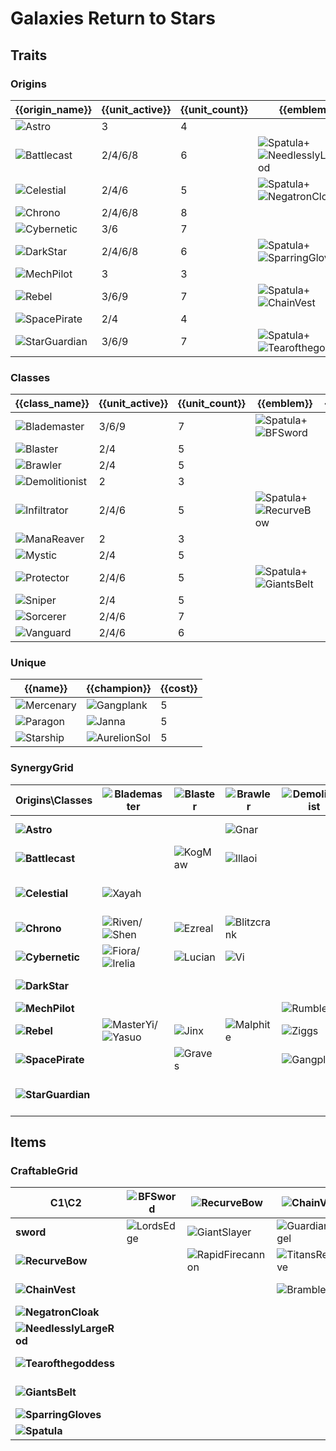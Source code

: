 # Galaxies Return to Stars

## Traits
### Origins
| {{origin_name}}                                             | {{unit_active}} | {{unit_count}} | {{emblem}}                                                                                                            | {{desc}} |
| -                                                           | -               | -              | -                                                                                                                     | -        |
| ![Astro](../tfttraits/icon/set3.5/Astro.png)                | 3               | 4              |                                                                                                                       |          |
| ![Battlecast](../tfttraits/icon/set3.5/BattlecastArmor.png) | 2/4/6/8         | 6              | ![Spatula](../tftitems/icon/set3.5/Spatula.png)+![NeedlesslyLargeRod](../tftitems/icon/set3.5/NeedlesslyLargeRod.png) |          |
| ![Celestial](../tfttraits/icon/set3.5/Celestial.png)        | 2/4/6           | 5              | ![Spatula](../tftitems/icon/set3.5/Spatula.png)+![NegatronCloak](../tftitems/icon/set3.5/NegatronCloak.png)           |          |
| ![Chrono](../tfttraits/icon/set3.5/Chrono.png)              | 2/4/6/8         | 8              |                                                                                                                       |          |
| ![Cybernetic](../tfttraits/icon/set3.5/Cybernetic.png)      | 3/6             | 7              |                                                                                                                       |          |
| ![DarkStar](../tfttraits/icon/set3.5/Darkstar.png)          | 2/4/6/8         | 6              | ![Spatula](../tftitems/icon/set3.5/Spatula.png)+![SparringGloves](../tftitems/icon/set3.5/SparringGloves.png)         |          |
| ![MechPilot](../tfttraits/icon/set3.5/MechPilot.png)        | 3               | 3              |                                                                                                                       |          |
| ![Rebel](../tfttraits/icon/set3.5/RebelMedal.png)           | 3/6/9           | 7              | ![Spatula](../tftitems/icon/set3.5/Spatula.png)+![ChainVest](../tftitems/icon/set3.5/ChainVest.png)                   |          |
| ![SpacePirate](../tfttraits/icon/set3.5/SpacePirate.png)    | 2/4             | 4              |                                                                                                                       |          |
| ![StarGuardian](../tfttraits/icon/set3.5/Starguardian.png)  | 3/6/9           | 7              | ![Spatula](../tftitems/icon/set3.5/Spatula.png)+![Tearofthegoddess](../tftitems/icon/set3.5/Tearofthegoddess.png)     |          |

### Classes
| {{class_name}}                                                    | {{unit_active}} | {{unit_count}} | {{emblem}}                                                                                            | {{desc}} |
| -                                                                 | -               | -              | -                                                                                                     | -        |
| ![Blademaster](../tfttraits/icon/set3.5/BladeoftheRuinedKing.png) | 3/6/9           | 7              | ![Spatula](../tftitems/icon/set3.5/Spatula.png)+![BFSword](../tftitems/icon/set3.5/BFSword.png)       |          |
| ![Blaster](../tfttraits/icon/set3.5/Blaster.png)                  | 2/4             | 5              |                                                                                                       |          |
| ![Brawler](../tfttraits/icon/set3.5/Brawler.png)                  | 2/4             | 5              |                                                                                                       |          |
| ![Demolitionist](../tfttraits/icon/set3.5/Demolitionist.png)      | 2               | 3              |                                                                                                       |          |
| ![Infiltrator](../tfttraits/icon/set3.5/Infiltrator.png)          | 2/4/6           | 5              | ![Spatula](../tftitems/icon/set3.5/Spatula.png)+![RecurveBow](../tftitems/icon/set3.5/RecurveBow.png) |          |
| ![ManaReaver](../tfttraits/icon/set3.5/ManaReaver.png)            | 2               | 3              |                                                                                                       |          |
| ![Mystic](../tfttraits/icon/set3.5/Mystic.png)                    | 2/4             | 5              |                                                                                                       |          |
| ![Protector](../tfttraits/icon/set3.5/Protector.png)              | 2/4/6           | 5              | ![Spatula](../tftitems/icon/set3.5/Spatula.png)+![GiantsBelt](../tftitems/icon/set3.5/GiantsBelt.png) |          |
| ![Sniper](../tfttraits/icon/set3.5/Sniper.png)                    | 2/4             | 5              |                                                                                                       |          |
| ![Sorcerer](../tfttraits/icon/set3.5/Sorcerer.png)                | 2/4/6           | 7              |                                                                                                       |          |
| ![Vanguard](../tfttraits/icon/set3.5/Vanguard.png)                | 2/4/6           | 6              |                                                                                                       |          |

### Unique
| {{name}}                                             | {{champion}}                                                | {{cost}} |
| -                                                    | -                                                           | -        |
| ![Mercenary](../tfttraits/icon/set3.5/Mercenary.png) | ![Gangplank](../tftchampions/icon/set3.5/Gangplank.png)     | 5        |
| ![Paragon](../tfttraits/icon/set3.5/Paragon.png)     | ![Janna](../tftchampions/icon/set3.5/Janna.png)             | 5        |
| ![Starship](../tfttraits/icon/set3.5/Starship.png)   | ![AurelionSol](../tftchampions/icon/set3.5/AurelionSol.png) | 5        |

### SynergyGrid
| ****Origins\Classes****                                         | **![Blademaster](../tfttraits/icon/set3.5/BladeoftheRuinedKing.png)**                                 | **![Blaster](../tfttraits/icon/set3.5/Blaster.png)** | **![Brawler](../tfttraits/icon/set3.5/Brawler.png)**      | **![Demolitionist](../tfttraits/icon/set3.5/Demolitionist.png)** | **![Infiltrator](../tfttraits/icon/set3.5/Infiltrator.png)** | **![ManaReaver](../tfttraits/icon/set3.5/ManaReaver.png)** | **![Mystic](../tfttraits/icon/set3.5/Mystic.png)**        | **![Protector](../tfttraits/icon/set3.5/Protector.png)**                                            | **![Sniper](../tfttraits/icon/set3.5/Sniper.png)**  | **![Sorcerer](../tfttraits/icon/set3.5/Sorcerer.png)**                                                                                      | **![Vanguard](../tfttraits/icon/set3.5/Vanguard.png)**      |
| -                                                               | -                                                                                                     | -                                                    | -                                                         | -                                                                | -                                                            | -                                                          | -                                                         | -                                                                                                   | -                                                   | -                                                                                                                                           | -                                                           |
| **![Astro](../tfttraits/icon/set3.5/Astro.png)**                |                                                                                                       |                                                      | ![Gnar](../tftchampions/icon/set3.5/Gnar.png)             |                                                                  |                                                              |                                                            | ![Bard](../tftchampions/icon/set3.5/Bard.png)             |                                                                                                     | ![Teemo](../tftchampions/icon/set3.5/Teemo.png)     |                                                                                                                                             | ![Nautilus](../tftchampions/icon/set3.5/Nautilus.png)       |
| **![Battlecast](../tfttraits/icon/set3.5/BattlecastArmor.png)** |                                                                                                       | ![KogMaw](../tftchampions/icon/set3.5/KogMaw.png)    | ![Illaoi](../tftchampions/icon/set3.5/Illaoi.png)         |                                                                  | ![Nocturne](../tftchampions/icon/set3.5/Nocturne.png)        |                                                            | ![Cassiopeia](../tftchampions/icon/set3.5/Cassiopeia.png) | ![Urgot](../tftchampions/icon/set3.5/Urgot.png)                                                     |                                                     | ![Viktor](../tftchampions/icon/set3.5/Viktor.png)                                                                                           |                                                             |
| **![Celestial](../tfttraits/icon/set3.5/Celestial.png)**        | ![Xayah](../tftchampions/icon/set3.5/Xayah.png)                                                       |                                                      |                                                           |                                                                  |                                                              |                                                            | ![Lulu](../tftchampions/icon/set3.5/Lulu.png)             | ![Rakan](../tftchampions/icon/set3.5/Rakan.png)/![XinZhao](../tftchampions/icon/set3.5/XinZhao.png) | ![Ashe](../tftchampions/icon/set3.5/Ashe.png)       |                                                                                                                                             |                                                             |
| **![Chrono](../tfttraits/icon/set3.5/Chrono.png)**              | ![Riven](../tftchampions/icon/set3.5/Riven.png)/![Shen](../tftchampions/icon/set3.5/Shen.png)         | ![Ezreal](../tftchampions/icon/set3.5/Ezreal.png)    | ![Blitzcrank](../tftchampions/icon/set3.5/Blitzcrank.png) |                                                                  |                                                              | ![Thresh](../tftchampions/icon/set3.5/Thresh.png)          |                                                           |                                                                                                     | ![Caitlyn](../tftchampions/icon/set3.5/Caitlyn.png) | ![TwistedFate](../tftchampions/icon/set3.5/TwistedFate.png)                                                                                 | ![MonkeyKing](../tftchampions/icon/set3.5/MonkeyKing.png)   |
| **![Cybernetic](../tfttraits/icon/set3.5/Cybernetic.png)**      | ![Fiora](../tftchampions/icon/set3.5/Fiora.png)/![Irelia](../tftchampions/icon/set3.5/Irelia.png)     | ![Lucian](../tftchampions/icon/set3.5/Lucian.png)    | ![Vi](../tftchampions/icon/set3.5/Vi.png)                 |                                                                  | ![Ekko](../tftchampions/icon/set3.5/Ekko.png)                | ![Irelia](../tftchampions/icon/set3.5/Irelia.png)          |                                                           |                                                                                                     | ![Vayne](../tftchampions/icon/set3.5/Vayne.png)     |                                                                                                                                             | ![Leona](../tftchampions/icon/set3.5/Leona.png)             |
| **![DarkStar](../tfttraits/icon/set3.5/Darkstar.png)**          |                                                                                                       |                                                      |                                                           |                                                                  | ![Shaco](../tftchampions/icon/set3.5/Shaco.png)              |                                                            | ![Karma](../tftchampions/icon/set3.5/Karma.png)           | ![JarvanIV](../tftchampions/icon/set3.5/JarvanIV.png)                                               | ![Jhin](../tftchampions/icon/set3.5/Jhin.png)       | ![Xerath](../tftchampions/icon/set3.5/Xerath.png)                                                                                           | ![Mordekaiser](../tftchampions/icon/set3.5/Mordekaiser.png) |
| **![MechPilot](../tfttraits/icon/set3.5/MechPilot.png)**        |                                                                                                       |                                                      |                                                           | ![Rumble](../tftchampions/icon/set3.5/Rumble.png)                | ![Fizz](../tftchampions/icon/set3.5/Fizz.png)                |                                                            |                                                           |                                                                                                     |                                                     | ![Annie](../tftchampions/icon/set3.5/Annie.png)                                                                                             |                                                             |
| **![Rebel](../tfttraits/icon/set3.5/RebelMedal.png)**           | ![MasterYi](../tftchampions/icon/set3.5/MasterYi.png)/![Yasuo](../tftchampions/icon/set3.5/Yasuo.png) | ![Jinx](../tftchampions/icon/set3.5/Jinx.png)        | ![Malphite](../tftchampions/icon/set3.5/Malphite.png)     | ![Ziggs](../tftchampions/icon/set3.5/Ziggs.png)                  | ![Zed](../tftchampions/icon/set3.5/Zed.png)                  |                                                            |                                                           |                                                                                                     |                                                     |                                                                                                                                             |                                                             |
| **![SpacePirate](../tfttraits/icon/set3.5/SpacePirate.png)**    |                                                                                                       | ![Graves](../tftchampions/icon/set3.5/Graves.png)    |                                                           | ![Gangplank](../tftchampions/icon/set3.5/Gangplank.png)          |                                                              | ![Darius](../tftchampions/icon/set3.5/Darius.png)          |                                                           |                                                                                                     |                                                     |                                                                                                                                             | ![Jayce](../tftchampions/icon/set3.5/Jayce.png)             |
| **![StarGuardian](../tfttraits/icon/set3.5/Starguardian.png)**  |                                                                                                       |                                                      |                                                           |                                                                  |                                                              |                                                            | ![Soraka](../tftchampions/icon/set3.5/Soraka.png)         | ![Neeko](../tftchampions/icon/set3.5/Neeko.png)                                                     |                                                     | ![Ahri](../tftchampions/icon/set3.5/Ahri.png)/![Syndra](../tftchampions/icon/set3.5/Syndra.png)/![Zoe](../tftchampions/icon/set3.5/Zoe.png) | ![Poppy](../tftchampions/icon/set3.5/Poppy.png)             |

## Items
### CraftableGrid
| ****C1\C2****                                                             | **![BFSword](../tftitems/icon/set3.5/BFSword.png)** | **![RecurveBow](../tftitems/icon/set3.5/RecurveBow.png)**       | **![ChainVest](../tftitems/icon/set3.5/ChainVest.png)**     | **![NegatronCloak](../tftitems/icon/set3.5/NegatronCloak.png)**   | **![NeedlesslyLargeRod](../tftitems/icon/set3.5/NeedlesslyLargeRod.png)**   | **![Tearofthegoddess](../tftitems/icon/set3.5/Tearofthegoddess.png)** | **![GiantsBelt](../tftitems/icon/set3.5/GiantsBelt.png)**     | **![SparringGloves](../tftitems/icon/set3.5/SparringGloves.png)** | **![Spatula](../tftitems/icon/set3.5/Spatula.png)**                       |
| -                                                                         | -                                                   | -                                                               | -                                                           | -                                                                 | -                                                                           | -                                                                     | -                                                             | -                                                                 | -                                                                         |
| **sword**                                                                 | ![LordsEdge](../tftitems/icon/set3.5/LordsEdge.png) | ![GiantSlayer](../tftitems/icon/set3.5/GiantSlayer.png)         | ![GuardianAngel](../tftitems/icon/set3.5/GuardianAngel.png) | ![Bloodthirster](../tftitems/icon/set3.5/Bloodthirster.png)       | ![HextechGunblade](../tftitems/icon/set3.5/HextechGunblade.png)             | ![SpearofShojin](../tftitems/icon/set3.5/SpearofShojin.png)           | ![ZekesHerald](../tftitems/icon/set3.5/ZekesHerald.png)       | ![InfinityEdge](../tftitems/icon/set3.5/InfinityEdge.png)         | ![BladeoftheRuinedKing](../tftitems/icon/set3.5/BladeoftheRuinedKing.png) |
| **![RecurveBow](../tftitems/icon/set3.5/RecurveBow.png)**                 |                                                     | ![RapidFirecannon](../tftitems/icon/set3.5/RapidFirecannon.png) | ![TitansResolve](../tftitems/icon/set3.5/TitansResolve.png) | ![RunaansHurricane](../tftitems/icon/set3.5/RunaansHurricane.png) | ![GuinsoosRageblade](../tftitems/icon/set3.5/GuinsoosRageblade.png)         | ![StatikkShiv](../tftitems/icon/set3.5/StatikkShiv.png)               | ![ZzRotPortal](../tftitems/icon/set3.5/ZzRotPortal.png)       | ![LastWhisper](../tftitems/icon/set3.5/LastWhisper.png)           | ![Infiltrator](../tftitems/icon/set3.5/Infiltrator.png)                   |
| **![ChainVest](../tftitems/icon/set3.5/ChainVest.png)**                   |                                                     |                                                                 | ![BrambleVest](../tftitems/icon/set3.5/BrambleVest.png)     | ![SwordBreaker](../tftitems/icon/set3.5/SwordBreaker.png)         | ![LocketoftheIronSolari](../tftitems/icon/set3.5/LocketoftheIronSolari.png) | ![FrozenHeart](../tftitems/icon/set3.5/FrozenHeart.png)               | ![RedBuff](../tftitems/icon/set3.5/RedBuff.png)               | ![Shroud](../tftitems/icon/set3.5/Shroud.png)                     | ![RebelMedal](../tftitems/icon/set3.5/RebelMedal.png)                     |
| **![NegatronCloak](../tftitems/icon/set3.5/NegatronCloak.png)**           |                                                     |                                                                 |                                                             | ![DragonsClaw](../tftitems/icon/set3.5/DragonsClaw.png)           | ![IonicSpark](../tftitems/icon/set3.5/IonicSpark.png)                       | ![Chalice](../tftitems/icon/set3.5/Chalice.png)                       | ![Zephyr](../tftitems/icon/set3.5/Zephyr.png)                 | ![Quicksilver](../tftitems/icon/set3.5/Quicksilver.png)           | ![Celestial](../tftitems/icon/set3.5/Celestial.png)                       |
| **![NeedlesslyLargeRod](../tftitems/icon/set3.5/NeedlesslyLargeRod.png)** |                                                     |                                                                 |                                                             |                                                                   | ![RabadonsDeathcap](../tftitems/icon/set3.5/RabadonsDeathcap.png)           | ![LudensEcho](../tftitems/icon/set3.5/LudensEcho.png)                 | ![Morellonomicon](../tftitems/icon/set3.5/Morellonomicon.png) | ![ArcaneGauntlet](../tftitems/icon/set3.5/ArcaneGauntlet.png)     | ![BattlecastArmor](../tftitems/icon/set3.5/BattlecastArmor.png)           |
| **![Tearofthegoddess](../tftitems/icon/set3.5/Tearofthegoddess.png)**     |                                                     |                                                                 |                                                             |                                                                   |                                                                             | ![BlueSentinel](../tftitems/icon/set3.5/BlueSentinel.png)             | ![Redemption](../tftitems/icon/set3.5/Redemption.png)         | ![HandofJustice](../tftitems/icon/set3.5/HandofJustice.png)       | ![Starguardian](../tftitems/icon/set3.5/Starguardian.png)                 |
| **![GiantsBelt](../tftitems/icon/set3.5/GiantsBelt.png)**                 |                                                     |                                                                 |                                                             |                                                                   |                                                                             |                                                                       | ![WarmogsArmor](../tftitems/icon/set3.5/WarmogsArmor.png)     | ![Backhand](../tftitems/icon/set3.5/Backhand.png)                 | ![Protector](../tftitems/icon/set3.5/Protector.png)                       |
| **![SparringGloves](../tftitems/icon/set3.5/SparringGloves.png)**         |                                                     |                                                                 |                                                             |                                                                   |                                                                             |                                                                       |                                                               | ![ThiefsGloves](../tftitems/icon/set3.5/ThiefsGloves.png)         | ![Darkstar](../tftitems/icon/set3.5/Darkstar.png)                         |
| **![Spatula](../tftitems/icon/set3.5/Spatula.png)**                       |                                                     |                                                                 |                                                             |                                                                   |                                                                             |                                                                       |                                                               |                                                                   | ![ForceofNature](../tftitems/icon/set3.5/ForceofNature.png)               |